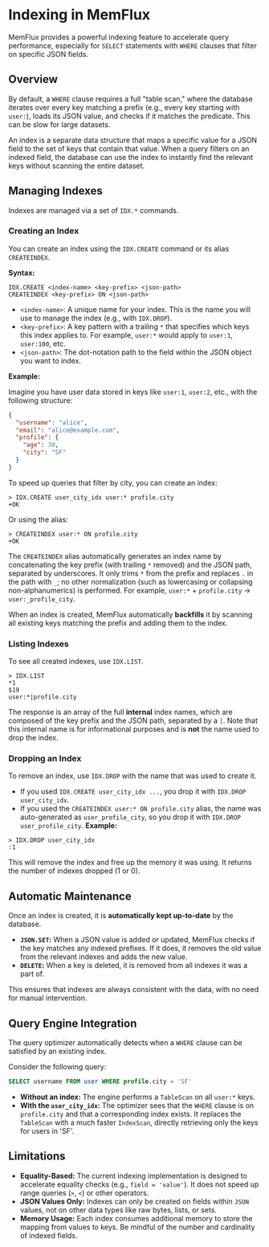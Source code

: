 # Indexing in MemFlux

MemFlux provides a powerful indexing feature to accelerate query performance, especially for `SELECT` statements with `WHERE` clauses that filter on specific JSON fields.

## Overview

By default, a `WHERE` clause requires a full "table scan," where the database iterates over every key matching a prefix (e.g., every key starting with `user:`), loads its JSON value, and checks if it matches the predicate. This can be slow for large datasets.

An index is a separate data structure that maps a specific value for a JSON field to the set of keys that contain that value. When a query filters on an indexed field, the database can use the index to instantly find the relevant keys without scanning the entire dataset.

## Managing Indexes

Indexes are managed via a set of `IDX.*` commands.

### Creating an Index

You can create an index using the `IDX.CREATE` command or its alias `CREATEINDEX`.

**Syntax:**
```
IDX.CREATE <index-name> <key-prefix> <json-path>
CREATEINDEX <key-prefix> ON <json-path>
```

*   `<index-name>`: A unique name for your index. This is the name you will use to manage the index (e.g., with `IDX.DROP`).
*   `<key-prefix>`: A key pattern with a trailing `*` that specifies which keys this index applies to. For example, `user:*` would apply to `user:1`, `user:100`, etc.
*   `<json-path>`: The dot-notation path to the field within the JSON object you want to index.

**Example:**

Imagine you have user data stored in keys like `user:1`, `user:2`, etc., with the following structure:
```json
{
  "username": "alice",
  "email": "alice@example.com",
  "profile": {
    "age": 30,
    "city": "SF"
  }
}
```

To speed up queries that filter by city, you can create an index:

```
> IDX.CREATE user_city_idx user:* profile.city
+OK
```
Or using the alias:
```
> CREATEINDEX user:* ON profile.city
+OK
```
The `CREATEINDEX` alias automatically generates an index name by concatenating the key prefix (with trailing `*` removed) and the JSON path, separated by underscores. It only trims `*` from the prefix and replaces `.` in the path with `_`; no other normalization (such as lowercasing or collapsing non-alphanumerics) is performed. For example, `user:*` + `profile.city` → `user:_profile_city`.

When an index is created, MemFlux automatically **backfills** it by scanning all existing keys matching the prefix and adding them to the index.

### Listing Indexes

To see all created indexes, use `IDX.LIST`.

```
> IDX.LIST
*1
$19
user:*|profile.city
```
The response is an array of the full **internal** index names, which are composed of the key prefix and the JSON path, separated by a `|`. Note that this internal name is for informational purposes and is **not** the name used to drop the index.

### Dropping an Index

To remove an index, use `IDX.DROP` with the name that was used to create it.

- If you used `IDX.CREATE user_city_idx ...`, you drop it with `IDX.DROP user_city_idx`.
- If you used the `CREATEINDEX user:* ON profile.city` alias, the name was auto-generated as `user_profile_city`, so you drop it with `IDX.DROP user_profile_city`.
**Example:**
```
> IDX.DROP user_city_idx
:1
```
This will remove the index and free up the memory it was using. It returns the number of indexes dropped (1 or 0).

## Automatic Maintenance

Once an index is created, it is **automatically kept up-to-date** by the database.

*   **`JSON.SET`:** When a JSON value is added or updated, MemFlux checks if the key matches any indexed prefixes. If it does, it removes the old value from the relevant indexes and adds the new value.
*   **`DELETE`:** When a key is deleted, it is removed from all indexes it was a part of.

This ensures that indexes are always consistent with the data, with no need for manual intervention.

## Query Engine Integration

The query optimizer automatically detects when a `WHERE` clause can be satisfied by an existing index.

Consider the following query:
```sql
SELECT username FROM user WHERE profile.city = 'SF'
```

*   **Without an index:** The engine performs a `TableScan` on all `user:*` keys.
*   **With the `user_city_idx`:** The optimizer sees that the `WHERE` clause is on `profile.city` and that a corresponding index exists. It replaces the `TableScan` with a much faster `IndexScan`, directly retrieving only the keys for users in 'SF'.

## Limitations

*   **Equality-Based:** The current indexing implementation is designed to accelerate equality checks (e.g., `field = 'value'`). It does not speed up range queries (`>`, `<`) or other operators.
*   **JSON Values Only:** Indexes can only be created on fields within `JSON` values, not on other data types like raw bytes, lists, or sets.
*   **Memory Usage:** Each index consumes additional memory to store the mapping from values to keys. Be mindful of the number and cardinality of indexed fields.
